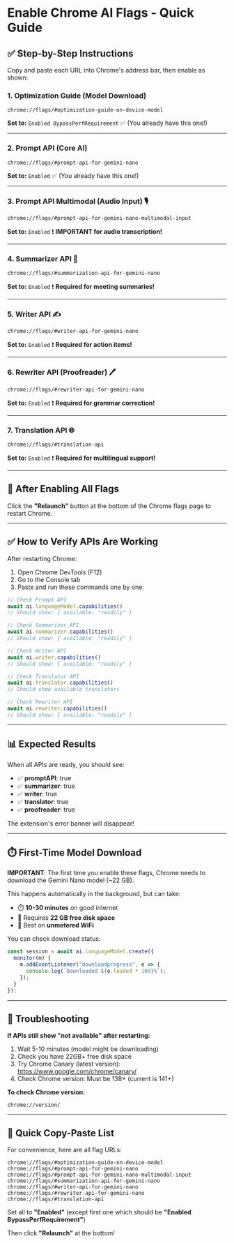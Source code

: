 # Enable Chrome AI Flags - Quick Guide

## ✅ Step-by-Step Instructions

Copy and paste each URL into Chrome's address bar, then enable as shown:

### 1. Optimization Guide (Model Download)
```
chrome://flags/#optimization-guide-on-device-model
```
**Set to:** `Enabled BypassPerfRequirement`
✅ (You already have this one!)

---

### 2. Prompt API (Core AI)
```
chrome://flags/#prompt-api-for-gemini-nano
```
**Set to:** `Enabled`
✅ (You already have this one!)

---

### 3. Prompt API Multimodal (Audio Input) 🎙️
```
chrome://flags/#prompt-api-for-gemini-nano-multimodal-input
```
**Set to:** `Enabled`
❗ **IMPORTANT for audio transcription!**

---

### 4. Summarizer API 📝
```
chrome://flags/#summarization-api-for-gemini-nano
```
**Set to:** `Enabled`
❗ **Required for meeting summaries!**

---

### 5. Writer API ✍️
```
chrome://flags/#writer-api-for-gemini-nano
```
**Set to:** `Enabled`
❗ **Required for action items!**

---

### 6. Rewriter API (Proofreader) 🖊️
```
chrome://flags/#rewriter-api-for-gemini-nano
```
**Set to:** `Enabled`
❗ **Required for grammar correction!**

---

### 7. Translation API 🌐
```
chrome://flags/#translation-api
```
**Set to:** `Enabled`
❗ **Required for multilingual support!**

---

## 🔄 After Enabling All Flags

Click the **"Relaunch"** button at the bottom of the Chrome flags page to restart Chrome.

---

## ✅ How to Verify APIs Are Working

After restarting Chrome:

1. Open Chrome DevTools (F12)
2. Go to the Console tab
3. Paste and run these commands one by one:

```javascript
// Check Prompt API
await ai.languageModel.capabilities()
// Should show: { available: "readily" }

// Check Summarizer API
await ai.summarizer.capabilities()
// Should show: { available: "readily" }

// Check Writer API
await ai.writer.capabilities()
// Should show: { available: "readily" }

// Check Translator API
await ai.translator.capabilities()
// Should show available translators

// Check Rewriter API
await ai.rewriter.capabilities()
// Should show: { available: "readily" }
```

---

## 📊 Expected Results

When all APIs are ready, you should see:
- ✅ **promptAPI**: true
- ✅ **summarizer**: true
- ✅ **writer**: true
- ✅ **translator**: true
- ✅ **proofreader**: true

The extension's error banner will disappear!

---

## ⏱️ First-Time Model Download

**IMPORTANT**: The first time you enable these flags, Chrome needs to download the Gemini Nano model (~22 GB).

This happens automatically in the background, but can take:
- ⏱️ **10-30 minutes** on good internet
- 💾 Requires **22 GB free disk space**
- 📡 Best on **unmetered WiFi**

You can check download status:
```javascript
const session = await ai.languageModel.create({
  monitor(m) {
    m.addEventListener("downloadprogress", e => {
      console.log(`Downloaded ${e.loaded * 100}%`);
    });
  }
});
```

---

## 🚨 Troubleshooting

**If APIs still show "not available" after restarting:**

1. Wait 5-10 minutes (model might be downloading)
2. Check you have 22GB+ free disk space
3. Try Chrome Canary (latest version): https://www.google.com/chrome/canary/
4. Check Chrome version: Must be 138+ (current is 141+)

**To check Chrome version:**
```
chrome://version/
```

---

## 📱 Quick Copy-Paste List

For convenience, here are all flag URLs:

```
chrome://flags/#optimization-guide-on-device-model
chrome://flags/#prompt-api-for-gemini-nano
chrome://flags/#prompt-api-for-gemini-nano-multimodal-input
chrome://flags/#summarization-api-for-gemini-nano
chrome://flags/#writer-api-for-gemini-nano
chrome://flags/#rewriter-api-for-gemini-nano
chrome://flags/#translation-api
```

Set all to **"Enabled"** (except first one which should be **"Enabled BypassPerfRequirement"**)

Then click **"Relaunch"** at the bottom!

